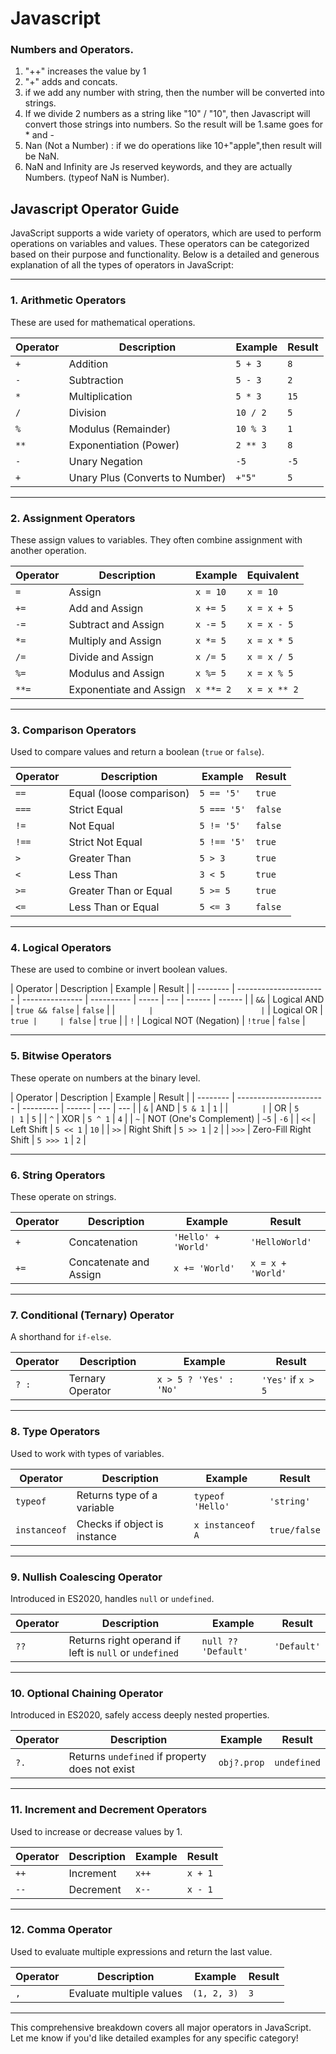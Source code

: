 # Javascript

### Numbers and Operators.

1. "++" increases the value by 1
2. "+" adds and concats.
3. if we add any number with string, then the number will be converted into strings.
4. If we divide 2 numbers as a string like "10" / "10", then Javascript will convert those strings into numbers. So the result will be 1.same goes for \* and -
5. Nan (Not a Number) : if we do operations like 10+"apple",then result will be NaN.
6. NaN and Infinity are Js reserved keywords, and they are actually Numbers. (typeof NaN is Number).

## Javascript Operator Guide

JavaScript supports a wide variety of operators, which are used to perform operations on variables and values. These operators can be categorized based on their purpose and functionality. Below is a detailed and generous explanation of all the types of operators in JavaScript:

---

### **1. Arithmetic Operators**

These are used for mathematical operations.

| Operator | Description                     | Example  | Result |
| -------- | ------------------------------- | -------- | ------ |
| `+`      | Addition                        | `5 + 3`  | `8`    |
| `-`      | Subtraction                     | `5 - 3`  | `2`    |
| `*`      | Multiplication                  | `5 * 3`  | `15`   |
| `/`      | Division                        | `10 / 2` | `5`    |
| `%`      | Modulus (Remainder)             | `10 % 3` | `1`    |
| `**`     | Exponentiation (Power)          | `2 ** 3` | `8`    |
| `-`      | Unary Negation                  | `-5`     | `-5`   |
| `+`      | Unary Plus (Converts to Number) | `+"5"`   | `5`    |

---

### **2. Assignment Operators**

These assign values to variables. They often combine assignment with another operation.

| Operator | Description             | Example   | Equivalent   |
| -------- | ----------------------- | --------- | ------------ |
| `=`      | Assign                  | `x = 10`  | `x = 10`     |
| `+=`     | Add and Assign          | `x += 5`  | `x = x + 5`  |
| `-=`     | Subtract and Assign     | `x -= 5`  | `x = x - 5`  |
| `*=`     | Multiply and Assign     | `x *= 5`  | `x = x * 5`  |
| `/=`     | Divide and Assign       | `x /= 5`  | `x = x / 5`  |
| `%=`     | Modulus and Assign      | `x %= 5`  | `x = x % 5`  |
| `**=`    | Exponentiate and Assign | `x **= 2` | `x = x ** 2` |

---

### **3. Comparison Operators**

Used to compare values and return a boolean (`true` or `false`).

| Operator | Description              | Example     | Result  |
| -------- | ------------------------ | ----------- | ------- |
| `==`     | Equal (loose comparison) | `5 == '5'`  | `true`  |
| `===`    | Strict Equal             | `5 === '5'` | `false` |
| `!=`     | Not Equal                | `5 != '5'`  | `false` |
| `!==`    | Strict Not Equal         | `5 !== '5'` | `true`  |
| `>`      | Greater Than             | `5 > 3`     | `true`  |
| `<`      | Less Than                | `3 < 5`     | `true`  |
| `>=`     | Greater Than or Equal    | `5 >= 5`    | `true`  |
| `<=`     | Less Than or Equal       | `5 <= 3`    | `false` |

---

### **4. Logical Operators**

These are used to combine or invert boolean values.

| Operator | Description            | Example         | Result     |
| -------- | ---------------------- | --------------- | ---------- | ----- | --- | ------ | ------ |
| `&&`     | Logical AND            | `true && false` | `false`    |
| `        |                        | `               | Logical OR | `true |     | false` | `true` |
| `!`      | Logical NOT (Negation) | `!true`         | `false`    |

---

### **5. Bitwise Operators**

These operate on numbers at the binary level.

| Operator | Description            | Example   | Result |
| -------- | ---------------------- | --------- | ------ | --- | --- |
| `&`      | AND                    | `5 & 1`   | `1`    |
| `        | `                      | OR        | `5     | 1`  | `5` |
| `^`      | XOR                    | `5 ^ 1`   | `4`    |
| `~`      | NOT (One's Complement) | `~5`      | `-6`   |
| `<<`     | Left Shift             | `5 << 1`  | `10`   |
| `>>`     | Right Shift            | `5 >> 1`  | `2`    |
| `>>>`    | Zero-Fill Right Shift  | `5 >>> 1` | `2`    |

---

### **6. String Operators**

These operate on strings.

| Operator | Description            | Example             | Result            |
| -------- | ---------------------- | ------------------- | ----------------- |
| `+`      | Concatenation          | `'Hello' + 'World'` | `'HelloWorld'`    |
| `+=`     | Concatenate and Assign | `x += 'World'`      | `x = x + 'World'` |

---

### **7. Conditional (Ternary) Operator**

A shorthand for `if-else`.

| Operator | Description      | Example                | Result             |
| -------- | ---------------- | ---------------------- | ------------------ |
| `? :`    | Ternary Operator | `x > 5 ? 'Yes' : 'No'` | `'Yes'` if `x > 5` |

---

### **8. Type Operators**

Used to work with types of variables.

| Operator     | Description                  | Example          | Result       |
| ------------ | ---------------------------- | ---------------- | ------------ |
| `typeof`     | Returns type of a variable   | `typeof 'Hello'` | `'string'`   |
| `instanceof` | Checks if object is instance | `x instanceof A` | `true/false` |

---

### **9. Nullish Coalescing Operator**

Introduced in ES2020, handles `null` or `undefined`.

| Operator | Description                                            | Example             | Result      |
| -------- | ------------------------------------------------------ | ------------------- | ----------- |
| `??`     | Returns right operand if left is `null` or `undefined` | `null ?? 'Default'` | `'Default'` |

---

### **10. Optional Chaining Operator**

Introduced in ES2020, safely access deeply nested properties.

| Operator | Description                                    | Example     | Result      |
| -------- | ---------------------------------------------- | ----------- | ----------- |
| `?.`     | Returns `undefined` if property does not exist | `obj?.prop` | `undefined` |

---

### **11. Increment and Decrement Operators**

Used to increase or decrease values by 1.

| Operator | Description | Example | Result  |
| -------- | ----------- | ------- | ------- |
| `++`     | Increment   | `x++`   | `x + 1` |
| `--`     | Decrement   | `x--`   | `x - 1` |

---

### **12. Comma Operator**

Used to evaluate multiple expressions and return the last value.

| Operator | Description              | Example     | Result |
| -------- | ------------------------ | ----------- | ------ |
| `,`      | Evaluate multiple values | `(1, 2, 3)` | `3`    |

---

This comprehensive breakdown covers all major operators in JavaScript. Let me know if you'd like detailed examples for any specific category!
